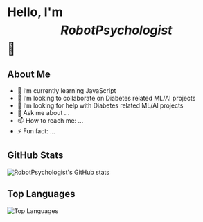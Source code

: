 # Hello, I'm $$RobotPsychologist$$ 👋

## About Me
- 🌱 I’m currently learning JavaScript
- 👯 I’m looking to collaborate on Diabetes related ML/AI projects
- 🤔 I’m looking for help with Diabetes related ML/AI projects
- 💬 Ask me about ...
- 📫 How to reach me: ...
- ⚡ Fun fact: ...

## GitHub Stats
![RobotPsychologist's GitHub stats](https://github-readme-stats.vercel.app/api?username=RobotPsychologist&show_icons=true&theme=radical)

## Top Languages
![Top Languages](https://github-readme-stats.vercel.app/api/top-langs/?username=RobotPsychologist&layout=compact&theme=radical)
